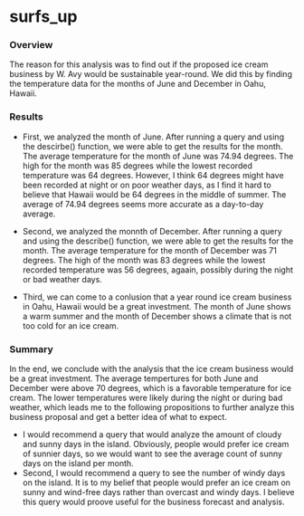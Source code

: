 # surfs_up
### Overview
The reason for this analysis was to find out if the proposed ice cream business by W. Avy would be sustainable year-round. We did this by finding the temperature data for the months of June and December in Oahu, Hawaii. 
### Results
- First, we analyzed the month of June. After running a query and using the descirbe() function, we were able to get the results for the month. The average temperature for the month of June was 74.94 degrees. The high for the month was 85 degrees while the lowest recorded temperature was 64 degrees. However, I think 64 degrees might have been recorded at night or on poor weather days, as I find it hard to believe that Hawaii would be 64 degrees in the middle of summer. The average of 74.94 degrees seems more accurate as a day-to-day average. 

- Second, we analyzed the monnth of December. After running a query and using the describe() function, we were able to get the results for the month. The average temperature for the month of December was 71 degrees. The high of the month was 83 degrees while the lowest recorded temperature was 56 degrees, agaain, possibly during the night or bad weather days.

- Third, we can come to a conlusion that a year round ice cream business in Oahu, Hawaii would be a great investment. The month of June shows a warm summer and the month of December shows a climate that is not too cold for an ice cream. 
### Summary
In the end, we conclude with the analysis that the ice cream business would be a great investment. The average tempertures for both June and December were above 70 degrees, which is a favorable temperature for ice cream. The lower temperatures were likely during the night or during bad weather, which leads me to the following propositions to further analyze this business proposal and get a better idea of what to expect. 
- I would recommend a query that would analyze the amount of cloudy and sunny days in the island. Obviously, people would prefer ice cream of sunnier days, so we would want to see the average count of sunny days on the island per month. 
- Second, I would recommend a query to see the number of windy days on the island. It is to my belief that people would prefer an ice cream on sunny and wind-free days rather than overcast and windy days. I believe this query would proove useful for the business forecast and analysis.
